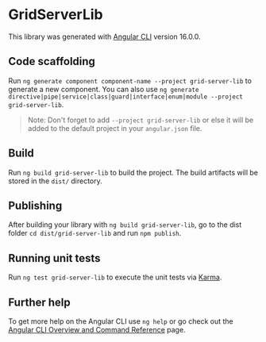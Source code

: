 # GridServerLib

This library was generated with [Angular CLI](https://github.com/angular/angular-cli) version 16.0.0.

## Code scaffolding

Run `ng generate component component-name --project grid-server-lib` to generate a new component. You can also use `ng generate directive|pipe|service|class|guard|interface|enum|module --project grid-server-lib`.
> Note: Don't forget to add `--project grid-server-lib` or else it will be added to the default project in your `angular.json` file. 

## Build

Run `ng build grid-server-lib` to build the project. The build artifacts will be stored in the `dist/` directory.

## Publishing

After building your library with `ng build grid-server-lib`, go to the dist folder `cd dist/grid-server-lib` and run `npm publish`.

## Running unit tests

Run `ng test grid-server-lib` to execute the unit tests via [Karma](https://karma-runner.github.io).

## Further help

To get more help on the Angular CLI use `ng help` or go check out the [Angular CLI Overview and Command Reference](https://angular.io/cli) page.
